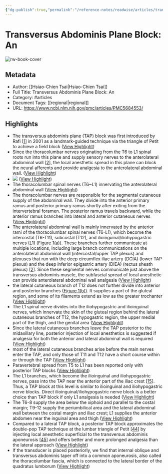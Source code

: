 ```yaml
---
{"dg-publish":true,"permalink":"/reference-notes/readwise/articles/transversus-abdominis-plane-block-an/"}
---
```


# Transversus Abdominis Plane Block: An

![rw-book-cover](https://www.ncbi.nlm.nih.gov/corehtml/pmc/pmcgifs/pmc-card-share.jpg?_=0)

## Metadata
- Author: [[Hsiao-Chien Tsai\|Hsiao-Chien Tsai]]
- Full Title: Transversus Abdominis Plane Block: An
- Category: #articles
- Document Tags: [[regional\|regional]] 
- URL: https://www.ncbi.nlm.nih.gov/pmc/articles/PMC5684553/

## Highlights
- The transversus abdominis plane (TAP) block was first introduced by Rafi [[1](https://www.ncbi.nlm.nih.gov/pmc/articles/PMC5684553/#B1)] in 2001 as a landmark-guided technique via the triangle of Petit to achieve a field block ([View Highlight](https://read.readwise.io/read/01h6vhydkt5s7ys343rf8avgax))
- Since the thoracolumbar nerves originating from the T6 to L1 spinal roots run into this plane and supply sensory nerves to the anterolateral abdominal wall [[2](https://www.ncbi.nlm.nih.gov/pmc/articles/PMC5684553/#B2)], the local anesthetic spread in this plane can block the neural afferents and provide analgesia to the anterolateral abdominal wall. ([View Highlight](https://read.readwise.io/read/01h6vhyk27e0kmpxek1h1yb5pk))
- ![](https://www.ncbi.nlm.nih.gov/pmc/articles/PMC5684553/bin/BMRI2017-8284363.001.jpg) ([View Highlight](https://read.readwise.io/read/01h6vhzsta308q2yr16q8a9f6w))
- The thoracolumbar spinal nerves (T6~L1) innervating the anterolateral abdominal wall ([View Highlight](https://read.readwise.io/read/01h6vhz56za44d4x8x12yact1z))
- The thoracolumbar nerves are responsible for the segmental cutaneous supply of the abdominal wall. They divide into the anterior primary ramus and posterior primary ramus shortly after exiting from the intervertebral foramen. The posterior ramus travels backward, while the anterior ramus branches into lateral and anterior cutaneous nerves ([View Highlight](https://read.readwise.io/read/01h6vkdach5hjch7p6a1mas2qg))
- The anterolateral abdominal wall is mainly innervated by the anterior rami of the thoracolumbar spinal nerves (T6-L1), which become the intercostal (T6-T11), subcostal (T12), and ilioinguinal/iliohypogastric nerves (L1) ([Figure 1(a)](https://www.ncbi.nlm.nih.gov/pmc/articles/PMC5684553/figure/fig1/)). These branches further communicate at multiple locations, including large branch communications on the anterolateral abdominal wall (intercostal/upper TAP plexus) and plexuses that run with the deep circumflex iliac artery (DCIA) (lower TAP plexus) and the deep inferior epigastric artery (DIEA) (rectus sheath plexus) [[2](https://www.ncbi.nlm.nih.gov/pmc/articles/PMC5684553/#B2)]. Since these segmental nerves communicate just above the transversus abdominis muscle, the subfascial spread of local anesthetic can provide anterolateral abdominal wall analgesia ([View Highlight](https://read.readwise.io/read/01h6vkdm0m7czp5r8bfjqq72x8))
- the lateral cutaneous branch of T12 does not further divide into anterior and posterior branches ([Figure 1(b)](https://www.ncbi.nlm.nih.gov/pmc/articles/PMC5684553/figure/fig1/)). It supplies a part of the gluteal region, and some of its filaments extend as low as the greater trochanter ([View Highlight](https://read.readwise.io/read/01h6vkhs4b8yfaqyge7t2sbg9d))
- The L1 spinal nerve divides into the iliohypogastric and ilioinguinal nerves, which innervate the skin of the gluteal region behind the lateral cutaneous branches of T12, the hypogastric region, the upper medial part of the thigh, and the genital area ([View Highlight](https://read.readwise.io/read/01h6vkj73c0ezfrm90b4gch8nf))
- Since the lateral cutaneous branches leave the TAP posterior to the midaxillary line, posterior injection of local anesthetics is suggested if analgesia for both the anterior and lateral abdominal wall is required ([View Highlight](https://read.readwise.io/read/01h6vkqn1bqcgqxmy95qmabyw9))
- most of the lateral cutaneous branches arise before the main nerves enter the TAP, and only those of T11 and T12 have a short course within or through the TAP ([View Highlight](https://read.readwise.io/read/01h6vkrcbep9wtx8an2286730b))
- Paravertebral spread from T5 to L1 has been reported only with posterior TAP blocks ([View Highlight](https://read.readwise.io/read/01h6vkt1ppky2fn8fkjp3jh9cd))
- The L1 branches, which become the ilioinguinal and iliohypogastric nerves, pass into the TAP near the anterior part of the iliac crest [[15](https://www.ncbi.nlm.nih.gov/pmc/articles/PMC5684553/#B15)]. Thus, a TAP block at this level is similar to ilioinguinal and iliohypogastric nerve blocks. Direct ilioinguinal/iliohypogastric nerve block is a better choice than TAP block if only L1 analgesia is needed ([View Highlight](https://read.readwise.io/read/01h6vktqa4natehez9srbj6832))
- The T6-8 supply the area below the xiphoid and parallel to the costal margin; T9-12 supply the periumbilical area and the lateral abdominal wall between the costal margin and iliac crest; L1 supplies the anterior abdomen near the inguinal area and thigh ([View Highlight](https://read.readwise.io/read/01h6vm3fdmxksqsfa8vkw2es8d))
- Compared to a lateral TAP block, a posterior TAP block approximates the double-pop TAP technique at the lumbar triangle of Petit [[44](https://www.ncbi.nlm.nih.gov/pmc/articles/PMC5684553/#B42)] by injecting local anesthetic superficial to the transversus abdominis aponeurosis [[45](https://www.ncbi.nlm.nih.gov/pmc/articles/PMC5684553/#B43)] and offers better and more prolonged analgesia than the lateral approach ([View Highlight](https://read.readwise.io/read/01h6vm6m2638qycmazfrpgzc9c))
- If the transducer is placed posteriorly, we find that internal oblique and transversus abdominis taper off into a common aponeurosis, also called the thoracolumbar fascia, which is connected to the lateral border of the quadratus lumborum ([View Highlight](https://read.readwise.io/read/01h6vmgx62tpp7y5s791x7681b))

